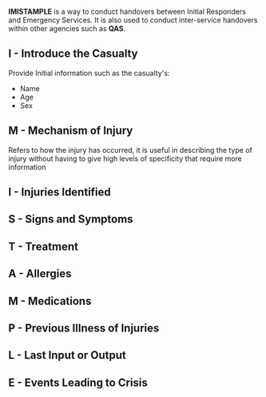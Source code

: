 
**IMISTAMPLE** is a way to conduct handovers between Initial Responders and Emergency Services. It is also used to conduct inter-service handovers within other agencies such as **QAS**. 

## I - Introduce the Casualty

Provide Initial information such as the casualty's:
- Name
- Age
- Sex

## M - Mechanism of Injury

Refers to how the injury has occurred, it is useful in describing the type of injury without having to give high levels of specificity that require more information

## I - Injuries Identified
## S - Signs and Symptoms
## T - Treatment
## A - Allergies
## M - Medications
## P - Previous Illness of Injuries
## L - Last Input or Output
## E - Events Leading to Crisis




